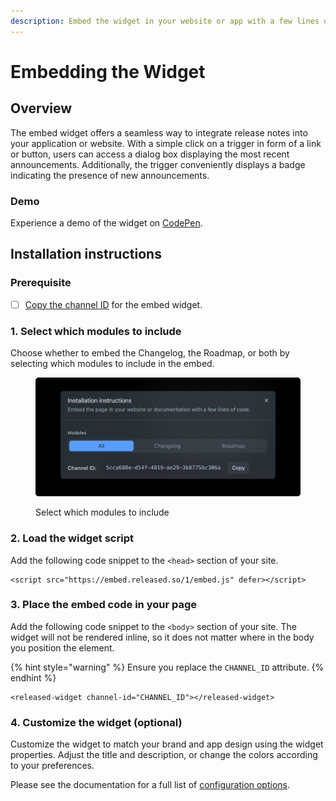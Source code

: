 ```yaml
---
description: Embed the widget in your website or app with a few lines of code.
---
```


# Embedding the Widget

## Overview

The embed widget offers a seamless way to integrate release notes into your application or website. With a simple click on a trigger in form of a link or button, users can access a dialog box displaying the most recent announcements. Additionally, the trigger conveniently displays a badge indicating the presence of new announcements.

### Demo

Experience a demo of the widget on [CodePen](https://codepen.io/released/pen/WNaaMNx).

## Installation instructions

### Prerequisite

* [ ] [Copy the channel ID](../../how-tos/finding-the-channel-id.md) for the embed widget.

### **1. Select which modules to include**

Choose whether to embed the Changelog, the Roadmap, or both by selecting which modules to include in the embed.

<figure><img src="../../.gitbook/assets/Settings - Install instructions.png" alt=""><figcaption><p>Select which modules to include</p></figcaption></figure>

### **2. Load the widget script**

Add the following code snippet to the `<head>` section of your site.

```markup
<script src="https://embed.released.so/1/embed.js" defer></script>
```

### **3. Place the embed code in your page**

Add the following code snippet to the `<body>` section of your site. The widget will not be rendered inline, so it does not matter where in the body you position the element.

{% hint style="warning" %}
Ensure you replace the `CHANNEL_ID` attribute.
{% endhint %}

```markup
<released-widget channel-id="CHANNEL_ID"></released-widget>
```

### **4. Customize the widget (optional)**

Customize the widget to match your brand and app design using the widget properties. Adjust the title and description, or change the colors according to your preferences.

Please see the documentation for a full list of [configuration options](../../workspace/settings/design/widget.md).
